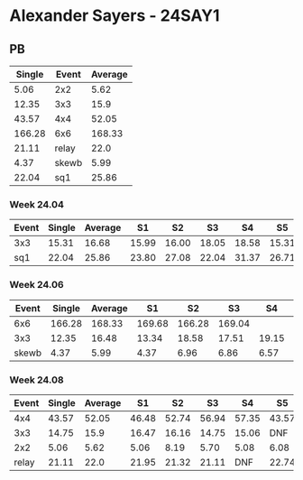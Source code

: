 # Alexander Sayers - 24SAY1

## PB
|Single|Event|Average|
|----|----|----|
|5.06|2x2|5.62|
|12.35|3x3|15.9|
|43.57|4x4|52.05|
|166.28|6x6|168.33|
|21.11|relay|22.0|
|4.37|skewb|5.99|
|22.04|sq1|25.86|
### Week 24.04
|Event|Single|Average|S1|S2|S3|S4|S5|
|-----|-------|------|--|--|--|--|--|
|3x3|15.31|16.68|15.99|16.00|18.05|18.58|15.31|
|sq1|22.04|25.86|23.80|27.08|22.04|31.37|26.71|
### Week 24.06
|Event|Single|Average|S1|S2|S3|S4|S5|
|-----|-------|------|--|--|--|--|--|
|6x6|166.28|168.33|169.68|166.28|169.04| | |
|3x3|12.35|16.48|13.34|18.58|17.51|19.15|12.35|
|skewb|4.37|5.99|4.37|6.96|6.86|6.57|4.55|
### Week 24.08
|Event|Single|Average|S1|S2|S3|S4|S5|
|-----|-------|------|--|--|--|--|--|
|4x4|43.57|52.05|46.48|52.74|56.94|57.35|43.57|
|3x3|14.75|15.9|16.47|16.16|14.75|15.06|DNF|
|2x2|5.06|5.62|5.06|8.19|5.70|5.08|6.08|
|relay|21.11|22.0|21.95|21.32|21.11|DNF|22.74|
